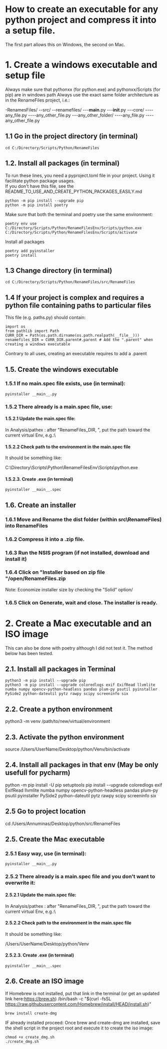 How to create an executable for any python project and compress it into a setup file.
=================
The first part allows this on Windows, the second on Mac.

# 1. Create a windows executable and setup file
Always make sure that pythonxx (for python.exe) and pythonxx/Scripts (for pip) are in windows path
Always use the exact same folder architecture as in the RenameFiles project, i.e.:

-RenamesFiles/
--src/
--renamefiles/
---__main__.py
---__init__.py
---core/
----any_file.py
----any_other_file.py
---any_other_folder/
----any_file.py
----any_other_file.py

## 1.1 Go in the project directory (in terminal)
```
cd C:/Directory/Scripts/Python/RenameFiles
```
## 1.2. Install all packages (in terminal)
To run these lines, you need a pyproject.toml file in your project. Using it facilitate python package usages.  
If you don't have this file, see the README_TO_USE_AND_CREATE_PYTHON_PACKAGES_EASILY.md
```
python -m pip install --upgrade pip
python -m pip install poetry
```
Make sure that both the terminal and poetry use the same environment:
```
poetry env use C:/Directory/Scripts/Python/RenameFilesEnv/Scripts/python.exe
C:/Directory/Scripts/Python/RenameFilesEnv/Scripts/activate
```
Install all packages
```
poetry add pyinstaller
poetry install
```
## 1.3 Change directory (in terminal)
```
cd C:/Directory/Scripts/Python/RenameFiles/src/RenameFiles
```

## 1.4 If your project is complex and requires a python file containing paths to particular files
This file (e.g. paths.py) should contain: 
```
import os
from pathlib import Path
CURR_DIR = Path(os.path.dirname(os.path.realpath(__file__)))
renamefiles_DIR = CURR_DIR.parent#.parent # Add the ".parent" when creating a windows executable
```
Contrary to all uses, creating an executable requires to add a .parent

## 1.5. Create the windows executable

### 1.5.1 If no __main__.spec file exists, use (in terminal):
```
pyinstaller __main__.py
```

### 1.5.2 There already is a __main__.spec file, use:
#### 1.5.2.1 Update the __main__.spec file:
In Analysis/pathex : after "RenameFiles_DIR, ", put the path toward the current virtual Env, e.g.:\

#### 1.5.2.2 Check path to the environment in the __main__.spec file 
It should be something like:

C:\Directory\Scripts\Python\RenameFilesEnv\Scripts\python.exe

#### 1.5.2.3. Create .exe (in terminal)
```
pyinstaller __main__.spec
```

## 1.6. Create an installer
### 1.6.1 Move and Rename the dist folder (within src\RenameFiles) into RenameFiles
### 1.6.2 Compress it into a .zip file.
### 1.6.3 Run the NSIS program (if not installed, download and install it)
### 1.6.4 Click on "Installer based on zip file "/open/RenameFiles.zip
Note: Economize installer size by checking the "Solid" option/
### 1.6.5 Click on Generate, wait and close. The installer is ready.



# 2. Create a Mac executable and an ISO image
This can also be done with poetry although I did not test it. The method below has been tested.
## 2.1. Install all packages in Terminal
```
python3 -m pip install --upgrade pip
python3 -m pip install --upgrade coloredlogs exif ExifRead llvmlite numba numpy opencv-python-headless pandas plum-py psutil pyinstaller PySide2 python-dateutil pytz rawpy scipy screeninfo six
```

## 2.2. Create a python environment
python3 -m venv /path/to/new/virtual/environment

## 2.3. Activate the python environment
source /Users/UserName/Desktop/python/Venv/bin/activate

## 2.4. Install all packages in that env (May be only usefull for pycharm)
python -m pip install -U pip setuptools 
pip install --upgrade coloredlogs exif ExifRead llvmlite numba numpy opencv-python-headless pandas plum-py psutil pyinstaller PySide2 python-dateutil pytz rawpy scipy screeninfo six

## 2.5 Go to project location
cd /Users/Annuminas/Desktop/python/src/RenameFiles

## 2.5. Create the Mac executable
### 2.5.1 Easy way, use (in terminal):
```
pyinstaller __main__.py
```
### 2.5.2 There already is a __main__.spec file and you don't want to overwrite it:
#### 2.5.2.1 Update the __main__.spec file:
In Analysis/pathex : after "RenameFiles_DIR, ", put the path toward the current virtual Env, e.g.:\

#### 2.5.2.2 Check path to the environment in the __main__.spec file 
It should be something like:

/Users/UserName/Desktop/python/Venv

#### 2.5.2.3. Create .exe (in terminal)
```
pyinstaller __main__.spec
```
## 2.6. Create an ISO image
If Homebrew is not installed, put that link in the terminal (or get an updated link here:https://brew.sh)
/bin/bash -c "$(curl -fsSL https://raw.githubusercontent.com/Homebrew/install/HEAD/install.sh)"
```
brew install create-dmg
```
IF already installed proceed:
Once brew and create-dmg are installed, save the shell script in the project root
and execute it to create the iso image:
```
chmod +x create_dmg.sh
./create_dmg.sh
```
